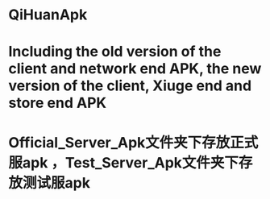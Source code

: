 # QiHuanApk
# Including the old version of the client and network end APK, the new version of the client, Xiuge end and store end APK
# Official_Server_Apk文件夹下存放正式服apk ，Test_Server_Apk文件夹下存放测试服apk

